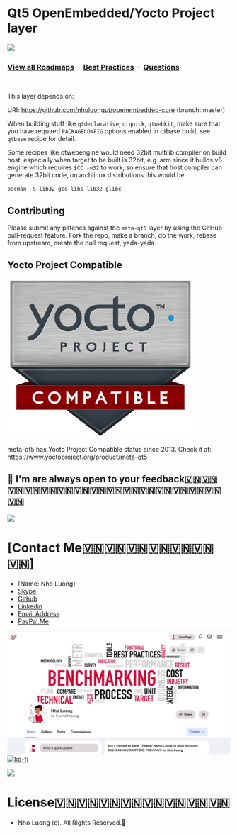 # Qt5 OpenEmbedded/Yocto Project layer

![](https://i.imgur.com/waxVImv.png)
### [View all Roadmaps](https://github.com/nholuongut/all-roadmaps) &nbsp;&middot;&nbsp; [Best Practices](https://github.com/nholuongut/all-roadmaps/blob/main/public/best-practices/) &nbsp;&middot;&nbsp; [Questions](https://www.linkedin.com/in/nholuong/)
<br/>

This layer depends on:

URI: https://github.com/nholuongut/openembedded-core (branch: master)

When building stuff like `qtdeclarative`, `qtquick`, `qtwebkit`, make
sure that you have required `PACKAGECONFIG` options enabled in qtbase
build, see `qtbase` recipe for detail.

Some recipes like qtwebengine would need 32bit multilib compiler on build
host, especially when target to be built is 32bit, e.g. arm since it builds
v8 engine which requires `$CC -m32` to work, so ensure that host compiler
can generate 32bit code, on archlinux distributions this would be
```
pacman -S lib32-gcc-libs lib32-glibc
```

Contributing
------------

Please submit any patches against the `meta-qt5` layer by using the
GitHub pull-request feature.  Fork the repo, make a branch, do the
work, rebase from upstream, create the pull request, yada-yada.

Yocto Project Compatible
------------------------

![Yocto Project Compatible](https://github.com/nholuongut/meta-qt5/blob/master/files/YoctoProject_Badge_Compatible.png)

meta-qt5 has Yocto Project Compatible status since 2013. Check it at:
https://www.yoctoproject.org/product/meta-qt5

## 🚀 I'm are always open to your feedback🇻🇳🇻🇳🇻🇳🇻🇳🇻🇳🇻🇳🇻🇳🇻🇳🇻🇳🇻🇳🇻🇳🇻🇳🇻🇳🇻🇳🇻🇳🇻🇳
![](https://i.imgur.com/waxVImv.png)
# **[Contact Me🇻🇳🇻🇳🇻🇳🇻🇳🇻🇳🇻🇳🇻🇳]**
* [Name: Nho Luong]
* [Skype](luongutnho_skype)
* [Github](https://github.com/nholuongut/)
* [Linkedin](https://www.linkedin.com/in/nholuong/)
* [Email Address](luongutnho@hotmail.com)
* [PayPal.Me](https://www.paypal.com/paypalme/nholuongut)

![](Donate.jpg)
[![ko-fi](https://ko-fi.com/img/githubbutton_sm.svg)](https://ko-fi.com/nholuong)

![](https://i.imgur.com/waxVImv.png)
# License🇻🇳🇻🇳🇻🇳🇻🇳🇻🇳🇻🇳🇻🇳🇻🇳
* Nho Luong (c). All Rights Reserved.🌟
